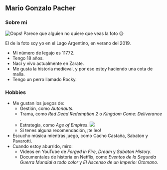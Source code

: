 ## Mario Gonzalo Pacher
### Sobre mi
![Oops! Parece que alguien no quiere que veas la foto 😥](https://avatars.githubusercontent.com/u/80929629?s=460&u=6176e855c2a2fc4b9f7e52158a6ec175292aec61&v=4)

El de la foto soy yo en el Lago Argentino, en verano del 2019.
* Mi número de legajo es 11772.
* Tengo 18 años.
* Nací y vivo actualmente en Zarate.
* Me gusta la historia medieval, y por eso estoy haciendo una cota de malla.
* Tengo un perro llamado Rocky.
### Hobbies
* Me gustan los juegos de: 
    * Gestión, como *Autonauts*.
    * Trama, como *Red Dead Redemption 2* o *Kingdom Come: Deliverance* .
    * Estrategia, como *Age of Empires*.
![](https://scontent.faep24-1.fna.fbcdn.net/v/t1.0-9/cp0/163845839_4021308541260369_4828947803796953339_n.jpg?_nc_cat=107&ccb=1-3&_nc_sid=730e14&_nc_ohc=jWTg1v_4WZYAX9MGPyA&_nc_ht=scontent.faep24-1.fna&tp=29&oh=f16a25ddb30c16bd998efa6d4a3830f0&oe=6080ABF1)
    * Si tenes alguna recomendación, ¡te leo!
* Escucho música mientras juego, como Cacho Castaña, Sabaton y Pavarotti.
* Cuando estoy aburrido, miro: 
    * Videos en YouTube de *Forged in Fire*, *Dream* y *Sabaton History*.
    * Documentales de historia en Netflix, como *Eventos de la Segunda Guerra Mundial a todo color* y *El Ascenso de un Imperio: Otomano*.
